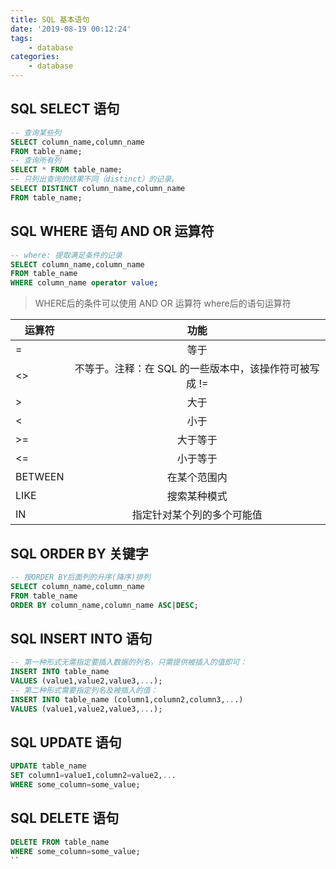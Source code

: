 ```yaml
---
title: SQL 基本语句
date: '2019-08-19 00:12:24'
tags: 
    - database
categories:
    - database
---
```


## SQL SELECT 语句

```sql
-- 查询某些列
SELECT column_name,column_name
FROM table_name;
-- 查询所有列
SELECT * FROM table_name;
-- 只列出查询的结果不同（distinct）的记录。
SELECT DISTINCT column_name,column_name
FROM table_name;
```

## SQL WHERE 语句 AND OR 运算符

```sql
-- where: 提取满足条件的记录
SELECT column_name,column_name 
FROM table_name 
WHERE column_name operator value;
```

> WHERE后的条件可以使用 AND OR 运算符
> where后的语句运算符

运算符  | 功能
-------|:-----:
=      |等于
<>     |不等于。注释：在 SQL 的一些版本中，该操作符可被写成 !=
\>      |大于
<      |小于
>=     |大于等于
<=     |小于等于
BETWEEN|在某个范围内
LIKE   |搜索某种模式
IN     |指定针对某个列的多个可能值

## SQL ORDER BY 关键字

```sql
-- 按ORDER BY后面列的升序(降序)排列
SELECT column_name,column_name
FROM table_name
ORDER BY column_name,column_name ASC|DESC;
```

## SQL INSERT INTO 语句

```sql
-- 第一种形式无需指定要插入数据的列名，只需提供被插入的值即可：
INSERT INTO table_name 
VALUES (value1,value2,value3,...);
-- 第二种形式需要指定列名及被插入的值：
INSERT INTO table_name (column1,column2,column3,...) 
VALUES (value1,value2,value3,...);
```

## SQL UPDATE 语句

```sql
UPDATE table_name
SET column1=value1,column2=value2,...
WHERE some_column=some_value;
```

## SQL DELETE 语句

```sql
DELETE FROM table_name
WHERE some_column=some_value;
``
